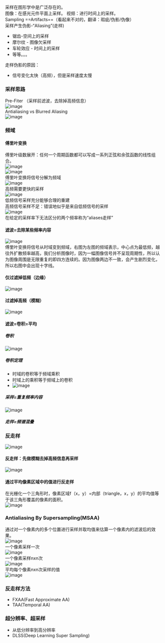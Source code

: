 采样在图形学中是广泛存在的。  
图像：在感光元件平面上采样。
视频：进行时间上的采样。  
Sampling ==Artifacts==（看起来不对的，翻译：瑕疵/伪影/伪像）  
采样产生伪影-“Aliasing”(走样)  
- 锯齿-空间上的采样
- 摩尔纹 - 图像欠采样  
- 车轮效应 - 时间上的采样
- 等等。。。  

走样伪影的原因：  
- 信号变化太快（高频），但是采样速度太慢  

### 采样思路  
Pre-Fiter （采样前滤波，去除掉高频信息）  
![image](0619DAD7C81B4223902F03794481F92F)  
Antialiasing vs Blurred Aliasing  
![image](A88A007277754855B8999A112095448B)  
### 频域
#### 傅里叶变换  
傅里叶级数展开：任何一个周期函数都可以写成一系列正弦和余弦函数的线性组合。  
![image](03BA47FB640040BF9DFBDD465DE5F1E3)  
![image](5E289CF08A81483E898EECADEB14DC44)  
傅里叶变换将信号分解为频域  
![image](0482EA22FE814DBB8FE93ACA30120E06)  
高频需要更快的采样  
![image](F6BB230931104629AEB37C87470522CA)  
低频信号采样充分能够合理的重建  
高频信号采样不足：错误地似乎是来自低频信号的采样  
![image](070CF9737C22490796F09D1262D46333)  
在给定的采样率下无法区分的两个频率称为“aliases走样”  
#### 滤波=去除某些频率内容  
![image](9463A14FE1A94D0A9CEE664019AEDE9E)  
傅里叶变换将信号从时域变到频域，右图为左图的频域表示，中心点为最低频，越往外扩散频率越高，我们分析图像时，因为一幅图像信号并不呈现周期性，所以认为图像周围是无限重复的即四方连续的。因为图像两边不一致，会产生剧烈变化，所以右图中会出现十字线。  
#### 仅过滤掉低频（边缘）  
![image](C87899D8D2A5464E9EC5824FAE93B1AB)
#### 过滤掉高频（模糊）  
![image](B1B46AEFA90C4B7E980B4E9953D48AC9)  
#### 滤波=卷积=平均  
##### 卷积  
![image](46000EAAD5EB4143A501BB1603743E47)  
##### 卷积定理  
- 时域的卷积等于频域乘积  
- 时域上的乘积等于频域上的卷积  
- ![image](41C6923B938744CF8A41EC93BAB35FF2)  

##### 采样=重复频率内容  
![image](7592D961DDA343449B94781306191130)  
##### 走样=频谱混叠  
### 反走样
![image](13DFF182994942C0866E754084D2311C)  
#### 反走样：先做模糊去掉高频信息再采样  
![image](2EBE4B1F66964D9084C4B0D0146AF532)  
#### 通过平均像素区域中的值进行反走样  
在光栅化一个三角形时，像素区域f（x，y）=内部（triangle，x，y）的平均值等于该三角形覆盖的像素的面积。  
![image](676B5D03ADDC430ABEBA8F0E637357B0)  
### Antialiasing By Supersampling(MSAA)  
通过对一个像素内的多个位置进行采样并取均值来估算一个像素内的滤波后的效果。  
![image](DB89BCC8BB9A4EF08B7F6CFEA35416BA)  
一个像素采样一次  
![image](F3E1B49E58024E43931B7B54E3686459)  
一个像素采样nxn次  
![image](EDA51F51C15D41E6BEDA6A5F822B3371)  
平均每个像素nxn次采样的值  
![image](90426AA604CE4BCA99486FA15C3251F5)  
### 反走样方法
- FXAA(Fast Approximate AA)
- TAA(Temporal AA)  

### 超分辨率、超采样  
- 从低分辨率到高分辨率
- DLSS(Deep Learning Super Sampling)